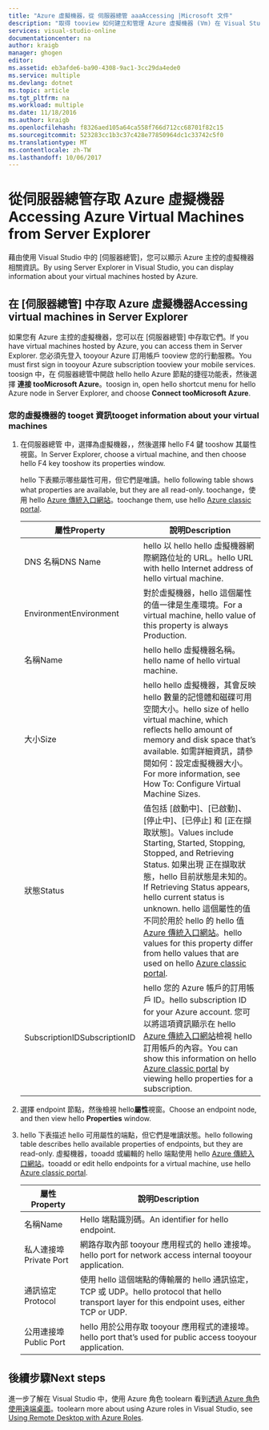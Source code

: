 ```yaml
---
title: "Azure 虛擬機器，從 伺服器總管 aaaAccessing |Microsoft 文件"
description: "取得 tooview 如何建立和管理 Azure 虛擬機器 (Vm) 在 Visual Studio 中的 伺服器總管中的概觀。"
services: visual-studio-online
documentationcenter: na
author: kraigb
manager: ghogen
editor: 
ms.assetid: eb3afde6-ba90-4308-9ac1-3cc29da4ede0
ms.service: multiple
ms.devlang: dotnet
ms.topic: article
ms.tgt_pltfrm: na
ms.workload: multiple
ms.date: 11/18/2016
ms.author: kraigb
ms.openlocfilehash: f8326aed105a64ca558f766d712cc68701f82c15
ms.sourcegitcommit: 523283cc1b3c37c428e77850964dc1c33742c5f0
ms.translationtype: MT
ms.contentlocale: zh-TW
ms.lasthandoff: 10/06/2017
---
```

# <a name="accessing-azure-virtual-machines-from-server-explorer"></a><span data-ttu-id="71a62-103">從伺服器總管存取 Azure 虛擬機器</span><span class="sxs-lookup"><span data-stu-id="71a62-103">Accessing Azure Virtual Machines from Server Explorer</span></span>
<span data-ttu-id="71a62-104">藉由使用 Visual Studio 中的 [伺服器總管]，您可以顯示 Azure 主控的虛擬機器相關資訊。</span><span class="sxs-lookup"><span data-stu-id="71a62-104">By using Server Explorer in Visual Studio, you can display information about your virtual machines hosted by Azure.</span></span>

## <a name="accessing-virtual-machines-in-server-explorer"></a><span data-ttu-id="71a62-105">在 [伺服器總管] 中存取 Azure 虛擬機器</span><span class="sxs-lookup"><span data-stu-id="71a62-105">Accessing virtual machines in Server Explorer</span></span>
<span data-ttu-id="71a62-106">如果您有 Azure 主控的虛擬機器，您可以在 [伺服器總管] 中存取它們。</span><span class="sxs-lookup"><span data-stu-id="71a62-106">If you have virtual machines hosted by Azure, you can access them in Server Explorer.</span></span> <span data-ttu-id="71a62-107">您必須先登入 tooyour Azure 訂用帳戶 tooview 您的行動服務。</span><span class="sxs-lookup"><span data-stu-id="71a62-107">You must first sign in tooyour Azure subscription tooview your mobile services.</span></span> <span data-ttu-id="71a62-108">toosign 中，在 伺服器總管中開啟 hello hello Azure 節點的捷徑功能表，然後選擇 **連接 tooMicrosoft Azure**。</span><span class="sxs-lookup"><span data-stu-id="71a62-108">toosign in, open hello shortcut menu for hello Azure node in Server Explorer, and choose **Connect tooMicrosoft Azure**.</span></span>

### <a name="tooget-information-about-your-virtual-machines"></a><span data-ttu-id="71a62-109">您的虛擬機器的 tooget 資訊</span><span class="sxs-lookup"><span data-stu-id="71a62-109">tooget information about your virtual machines</span></span>
1. <span data-ttu-id="71a62-110">在伺服器總管 中，選擇為虛擬機器，，然後選擇 hello F4 鍵 tooshow 其屬性視窗。</span><span class="sxs-lookup"><span data-stu-id="71a62-110">In Server Explorer, choose a virtual machine, and then choose hello F4 key tooshow its properties window.</span></span>
   
    <span data-ttu-id="71a62-111">hello 下表顯示哪些屬性可用，但它們是唯讀。</span><span class="sxs-lookup"><span data-stu-id="71a62-111">hello following table shows what properties are available, but they are all read-only.</span></span> <span data-ttu-id="71a62-112">toochange，使用 hello [Azure 傳統入口網站](http://go.microsoft.com/fwlink/?LinkID=213885)。</span><span class="sxs-lookup"><span data-stu-id="71a62-112">toochange them, use hello [Azure classic portal](http://go.microsoft.com/fwlink/?LinkID=213885).</span></span>
   
   | <span data-ttu-id="71a62-113">屬性</span><span class="sxs-lookup"><span data-stu-id="71a62-113">Property</span></span> | <span data-ttu-id="71a62-114">說明</span><span class="sxs-lookup"><span data-stu-id="71a62-114">Description</span></span> |
   | --- | --- |
   | <span data-ttu-id="71a62-115">DNS 名稱</span><span class="sxs-lookup"><span data-stu-id="71a62-115">DNS Name</span></span> |<span data-ttu-id="71a62-116">hello 以 hello hello 虛擬機器網際網路位址的 URL。</span><span class="sxs-lookup"><span data-stu-id="71a62-116">hello URL with hello Internet address of hello virtual machine.</span></span> |
   | <span data-ttu-id="71a62-117">Environment</span><span class="sxs-lookup"><span data-stu-id="71a62-117">Environment</span></span> |<span data-ttu-id="71a62-118">對於虛擬機器，hello 這個屬性的值一律是生產環境。</span><span class="sxs-lookup"><span data-stu-id="71a62-118">For a virtual machine, hello value of this property is always Production.</span></span> |
   | <span data-ttu-id="71a62-119">名稱</span><span class="sxs-lookup"><span data-stu-id="71a62-119">Name</span></span> |<span data-ttu-id="71a62-120">hello hello 虛擬機器名稱。</span><span class="sxs-lookup"><span data-stu-id="71a62-120">hello name of hello virtual machine.</span></span> |
   | <span data-ttu-id="71a62-121">大小</span><span class="sxs-lookup"><span data-stu-id="71a62-121">Size</span></span> |<span data-ttu-id="71a62-122">hello hello 虛擬機器，其會反映 hello 數量的記憶體和磁碟可用空間大小。</span><span class="sxs-lookup"><span data-stu-id="71a62-122">hello size of hello virtual machine, which reflects hello amount of memory and disk space that’s available.</span></span> <span data-ttu-id="71a62-123">如需詳細資訊，請參閱如何：設定虛擬機器大小。</span><span class="sxs-lookup"><span data-stu-id="71a62-123">For more information, see How To: Configure Virtual Machine Sizes.</span></span> |
   | <span data-ttu-id="71a62-124">狀態</span><span class="sxs-lookup"><span data-stu-id="71a62-124">Status</span></span> |<span data-ttu-id="71a62-125">值包括 [啟動中]、[已啟動]、[停止中]、[已停止] 和 [正在擷取狀態]。</span><span class="sxs-lookup"><span data-stu-id="71a62-125">Values include Starting, Started, Stopping, Stopped, and Retrieving Status.</span></span> <span data-ttu-id="71a62-126">如果出現 正在擷取狀態，hello 目前狀態是未知的。</span><span class="sxs-lookup"><span data-stu-id="71a62-126">If Retrieving Status appears, hello current status is unknown.</span></span> <span data-ttu-id="71a62-127">hello 這個屬性的值不同於用於 hello 的 hello 值[Azure 傳統入口網站](http://go.microsoft.com/fwlink/?LinkID=213885)。</span><span class="sxs-lookup"><span data-stu-id="71a62-127">hello values for this property differ from hello values that are used on hello [Azure classic portal](http://go.microsoft.com/fwlink/?LinkID=213885).</span></span> |
   | <span data-ttu-id="71a62-128">SubscriptionID</span><span class="sxs-lookup"><span data-stu-id="71a62-128">SubscriptionID</span></span> |<span data-ttu-id="71a62-129">hello 您的 Azure 帳戶的訂用帳戶 ID。</span><span class="sxs-lookup"><span data-stu-id="71a62-129">hello subscription ID for your Azure account.</span></span> <span data-ttu-id="71a62-130">您可以將這項資訊顯示在 hello [Azure 傳統入口網站](http://go.microsoft.com/fwlink/?LinkID=213885)檢視 hello 訂用帳戶的內容。</span><span class="sxs-lookup"><span data-stu-id="71a62-130">You can show this information on hello [Azure classic portal](http://go.microsoft.com/fwlink/?LinkID=213885) by viewing hello properties for a subscription.</span></span> |
2. <span data-ttu-id="71a62-131">選擇 endpoint 節點，然後檢視 hello**屬性**視窗。</span><span class="sxs-lookup"><span data-stu-id="71a62-131">Choose an endpoint node, and then view hello **Properties** window.</span></span>
3. <span data-ttu-id="71a62-132">hello 下表描述 hello 可用屬性的端點，但它們是唯讀狀態。</span><span class="sxs-lookup"><span data-stu-id="71a62-132">hello following table describes hello available properties of endpoints, but they are read-only.</span></span> <span data-ttu-id="71a62-133">虛擬機器，tooadd 或編輯的 hello 端點使用 hello [Azure 傳統入口網站](http://go.microsoft.com/fwlink/?LinkID=213885)。</span><span class="sxs-lookup"><span data-stu-id="71a62-133">tooadd or edit hello endpoints for a virtual machine, use hello [Azure classic portal](http://go.microsoft.com/fwlink/?LinkID=213885).</span></span> 
   
   | <span data-ttu-id="71a62-134">屬性</span><span class="sxs-lookup"><span data-stu-id="71a62-134">Property</span></span> | <span data-ttu-id="71a62-135">說明</span><span class="sxs-lookup"><span data-stu-id="71a62-135">Description</span></span> |
   | --- | --- |
   | <span data-ttu-id="71a62-136">名稱</span><span class="sxs-lookup"><span data-stu-id="71a62-136">Name</span></span> |<span data-ttu-id="71a62-137">Hello 端點識別碼。</span><span class="sxs-lookup"><span data-stu-id="71a62-137">An identifier for hello endpoint.</span></span> |
   | <span data-ttu-id="71a62-138">私人連接埠</span><span class="sxs-lookup"><span data-stu-id="71a62-138">Private Port</span></span> |<span data-ttu-id="71a62-139">網路存取內部 tooyour 應用程式的 hello 連接埠。</span><span class="sxs-lookup"><span data-stu-id="71a62-139">hello port for network access internal tooyour application.</span></span> |
   | <span data-ttu-id="71a62-140">通訊協定</span><span class="sxs-lookup"><span data-stu-id="71a62-140">Protocol</span></span> |<span data-ttu-id="71a62-141">使用 hello 這個端點的傳輸層的 hello 通訊協定，TCP 或 UDP。</span><span class="sxs-lookup"><span data-stu-id="71a62-141">hello protocol that hello transport layer for this endpoint uses, either TCP or UDP.</span></span> |
   | <span data-ttu-id="71a62-142">公用連接埠</span><span class="sxs-lookup"><span data-stu-id="71a62-142">Public Port</span></span> |<span data-ttu-id="71a62-143">hello 用於公用存取 tooyour 應用程式的連接埠。</span><span class="sxs-lookup"><span data-stu-id="71a62-143">hello port that’s used for public access tooyour application.</span></span> |

## <a name="next-steps"></a><span data-ttu-id="71a62-144">後續步驟</span><span class="sxs-lookup"><span data-stu-id="71a62-144">Next steps</span></span>
<span data-ttu-id="71a62-145">進一步了解在 Visual Studio 中，使用 Azure 角色 toolearn 看到[透過 Azure 角色使用遠端桌面](vs-azure-tools-remote-desktop-roles.md)。</span><span class="sxs-lookup"><span data-stu-id="71a62-145">toolearn more about using Azure roles in Visual Studio, see [Using Remote Desktop with Azure Roles](vs-azure-tools-remote-desktop-roles.md).</span></span>

